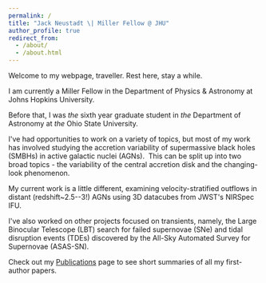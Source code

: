 ```yaml
---
permalink: /
title: "Jack Neustadt \| Miller Fellow @ JHU"
author_profile: true
redirect_from: 
  - /about/
  - /about.html
---
```


Welcome to my webpage, traveller.  Rest here, stay a while.

I am currently a Miller Fellow in the Department of Physics & Astronomy at Johns Hopkins University.  

Before that, I was _the_ sixth year graduate student in _the_ Department of Astronomy at _the_ Ohio State University.  

I've had opportunities to work on a variety of topics, but most of my work has involved studying the accretion variability of supermassive black holes (SMBHs) in active galactic nuclei (AGNs).  This can be split up into two broad topics - the variability of the central accretion disk and the changing-look phenomenon. 

My current work is a little different, examining velocity-stratified outflows in distant (redshift~2.5--3!) AGNs using 3D datacubes from JWST's NIRSpec IFU.  

I've also worked on other projects focused on transients, namely, the Large Binocular Telescope (LBT) search for failed supernovae (SNe) and tidal disruption events (TDEs) discovered by the All-Sky Automated Survey for Supernovae (ASAS-SN). 

Check out my <a href="https://jackneustadt.github.io/publications/">Publications</a> page to see short summaries of all my first-author papers.  
